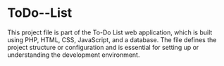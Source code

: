 # ToDo--List
This  project file is part of the To-Do List web application, which is built using PHP, HTML, CSS, JavaScript, and a database. The file defines the project structure or configuration and is essential for setting up or understanding the development environment.
